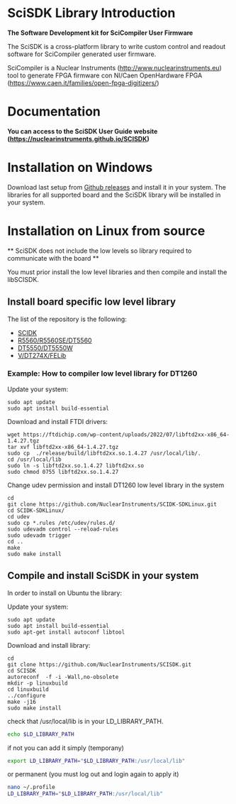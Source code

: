 #  SciSDK Library Introduction 
<b> The Software Development kit for SciCompiler User Firmware </b>


The SciSDK is a cross-platform library to write custom control and readout software for SciCompiler generated user firmware.

SciCompiler is a Nuclear Instruments (http://www.nuclearinstruments.eu) tool to generate FPGA firmware con NI/Caen OpenHardware FPGA (https://www.caen.it/families/open-fpga-digitizers/)


# Documentation

<b>You can access to the SciSDK User Guide website (https://nuclearinstruments.github.io/SCISDK)</b>


# Installation on Windows

Download last setup from [Github releases](https://github.com/NuclearInstruments/SCISDK/releases) and install it in your system. The libraries for all supported board and the SciSDK library will be installed in your system.

# Installation on Linux from source

** SciSDK does not include the low levels so library required to communicate with the board **

You must prior install the low level libraries and then compile and install the libSCISDK.


## Install board specific low level library


The list of the repository is the following:
- [SCIDK](https://github.com/NuclearInstruments/SCIDK-SDKLinux/)
- [R5560/R5560SE/DT5560](https://github.com/NuclearInstruments/r5560_sdk)
- [DT5550/DT5550W](https://github.com/NuclearInstruments/DT5550Wgcc)
- [V/DT274X/FELib](https://www.caen.it/products/caen-felib-library/)



### Example: How to compiler low level library for DT1260

Update your system:

```
sudo apt update
sudo apt install build-essential
```

Download and install FTDI drivers:
```
wget https://ftdichip.com/wp-content/uploads/2022/07/libftd2xx-x86_64-1.4.27.tgz
tar xvf libftd2xx-x86_64-1.4.27.tgz
sudo cp  ./release/build/libftd2xx.so.1.4.27 /usr/local/lib/.
cd /usr/local/lib
sudo ln -s libftd2xx.so.1.4.27 libftd2xx.so 
sudo chmod 0755 libftd2xx.so.1.4.27
```

Change udev permission and install DT1260 low level library in the system
```
cd
git clone https://github.com/NuclearInstruments/SCIDK-SDKLinux.git
cd SCIDK-SDKLinux/
cd udev
sudo cp *.rules /etc/udev/rules.d/
sudo udevadm control --reload-rules 
sudo udevadm trigger
cd ..
make
sudo make install
```


## Compile and install SciSDK in your system


In order to install on Ubuntu the library:


Update your system:

```
sudo apt update
sudo apt install build-essential
sudo apt-get install autoconf libtool
```

Download and install library:

```
cd
git clone https://github.com/NuclearInstruments/SCISDK.git
cd SCISDK
autoreconf  -f -i -Wall,no-obsolete
mkdir -p linuxbuild
cd linuxbuild
../configure
make -j16
sudo make install
```


check that /usr/local/lib is in your LD_LIBRARY_PATH.
``` bash
echo $LD_LIBRARY_PATH
```

if not you can add it simply (temporany)

``` bash
export LD_LIBRARY_PATH="$LD_LIBRARY_PATH:/usr/local/lib"
```

or permanent (you must log out and login again to apply it)

``` bash
nano ~/.profile
LD_LIBRARY_PATH="$LD_LIBRARY_PATH:/usr/local/lib"
```

